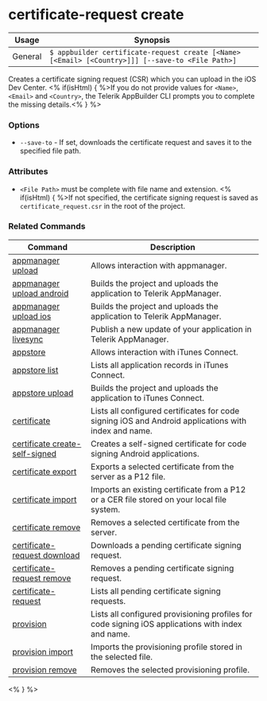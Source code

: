 certificate-request create
==========

Usage | Synopsis
------|-------
General | `$ appbuilder certificate-request create [<Name> [<Email> [<Country>]]] [--save-to <File Path>]`

Creates a certificate signing request (CSR) which you can upload in the iOS Dev Center. <% if(isHtml) { %>If you do not provide values for `<Name>`, `<Email>` and `<Country>`, the Telerik AppBuilder CLI prompts you to complete the missing details.<% } %> 

### Options
* `--save-to` - If set, downloads the certificate request and saves it to the specified file path. 

### Attributes
* `<File Path>` must be complete with file name and extension. <% if(isHtml) { %>If not specified, the certificate signing request is saved as `certificate_request.csr` in the root of the project.

### Related Commands

Command | Description
----------|----------
[appmanager upload](appmanager.html) | Allows interaction with appmanager.
[appmanager upload android](appmanager-upload-android.html) | Builds the project and uploads the application to Telerik AppManager.
[appmanager upload ios](appmanager-upload-ios.html) | Builds the project and uploads the application to Telerik AppManager.
[appmanager livesync](appmanager-livesync.html) | Publish a new update of your application in Telerik AppManager.
[appstore](appstore.html) | Allows interaction with iTunes Connect.
[appstore list](appstore-list.html) | Lists all application records in iTunes Connect.
[appstore upload](appstore-upload.html) | Builds the project and uploads the application to iTunes Connect.
[certificate](certificate.html) | Lists all configured certificates for code signing iOS and Android applications with index and name.
[certificate create-self-signed](certificate-create-self-signed.html) | Creates a self-signed certificate for code signing Android applications.
[certificate export](certificate-export.html) | Exports a selected certificate from the server as a P12 file.
[certificate import](certificate-import.html) | Imports an existing certificate from a P12 or a CER file stored on your local file system.
[certificate remove](certificate-remove.html) | Removes a selected certificate from the server.
[certificate-request download](certificate-request-download.html) | Downloads a pending certificate signing request.
[certificate-request remove](certificate-request-remove.html) | Removes a pending certificate signing request.
[certificate-request](certificate-request.html) | Lists all pending certificate signing requests.
[provision](provision.html) | Lists all configured provisioning profiles for code signing iOS applications with index and name.
[provision import](provision-import.html) | Imports the provisioning profile stored in the selected file.
[provision remove](provision-remove.html) | Removes the selected provisioning profile.
<% } %>